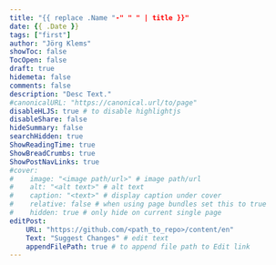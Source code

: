 ```yaml
---
title: "{{ replace .Name "-" " " | title }}"
date: {{ .Date }}
tags: ["first"]
author: "Jörg Klems"
showToc: false
TocOpen: false
draft: true
hidemeta: false
comments: false
description: "Desc Text."
#canonicalURL: "https://canonical.url/to/page"
disableHLJS: true # to disable highlightjs
disableShare: false
hideSummary: false
searchHidden: true
ShowReadingTime: true
ShowBreadCrumbs: true
ShowPostNavLinks: true
#cover:
#    image: "<image path/url>" # image path/url
#    alt: "<alt text>" # alt text
#    caption: "<text>" # display caption under cover
#    relative: false # when using page bundles set this to true
#    hidden: true # only hide on current single page
editPost:
    URL: "https://github.com/<path_to_repo>/content/en"
    Text: "Suggest Changes" # edit text
    appendFilePath: true # to append file path to Edit link
---
```

